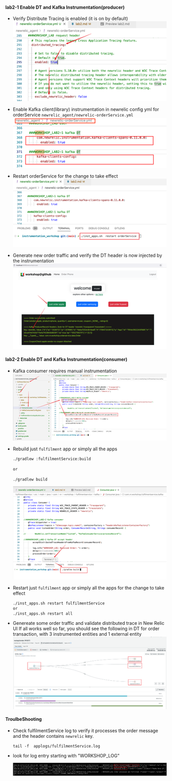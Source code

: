 #### lab2-1 Enable DT and Kafka Instrumentation(producer)
- Verify Distribute Tracing is enabled (it is on by default)
    ![Lab Diagram](../assets/images/dtEnabled.png)
- Enable Kafka client(library) instrumentation in newrelic config yml for orderService `newrelic_agent/newrelic-orderService.yml`
    ![Lab Diagram](../assets/images/dt_producer.png)
- Restart orderService for the change to take effect
    ![Lab Diagram](../assets/images/restartOrderServiceDT.png)

- Generate new order traffic and verify the DT header is now injected by the instrumentation
    ![Lab Diagram](../assets/images/orderWithDTheader.png)

#### lab2-2 Enable DT and Kafka Instrumentation(consumer)

- Kafka consumer requires manual instrumentation
    ![Lab Diagram](../assets/images/dt_consumer.png)

- Rebuild just `fulfilment` app or simply all the apps
    ```
    ./gradlew :fulfilmentService:build

    or 

    ./gradlew build

    ```
    ![Lab Diagram](../assets/images/rebuildJavaApps.png)

- Restart just `fulfilment` app or simply all the apps for the change to take effect
    ```
    ./inst_apps.sh restart fulfilmentService
    or
    ./inst_apps.sh restart all    
    ```

- Genereate some order traffic and validate distributed trace in New Relic UI
    If all works well so far, you should see the following in DT for order transaction, with 3 instrumented entities and 1 external entity
    ![Lab Diagram](../assets/images/dtThreeEntities.png)

#### TroulbeShooting  
- Check fulfilmentService log to verify it processes the order message and the header contains `newrelic` key. 
    ```
    tail -f  applogs/fulfilmentService.log
    ```
- look for log entry starting with "WORKSHOP_LOG"

    ![Lab Diagram](../assets/images/orderFulfilled.png)